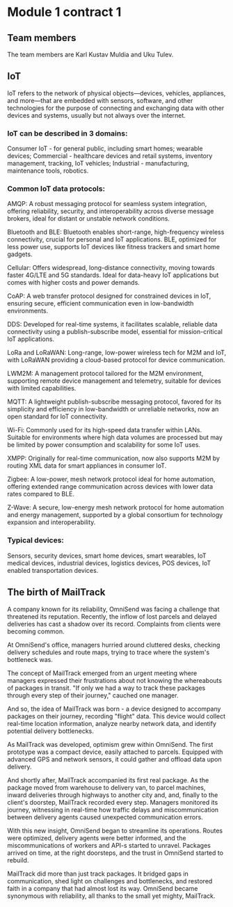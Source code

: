 # Module 1 contract 1

## Team members
The team members are Karl Kustav Muldia and Uku Tulev.

## IoT 
IoT refers to the network of physical objects—devices, vehicles, appliances, and more—that are embedded with sensors, software, and other technologies for the purpose of connecting and exchanging data with other devices and systems, usually but not always over the internet.

### IoT can be described in 3 domains:
Consumer IoT - for general public, including smart homes; wearable devices;
Commercial - healthcare devices and retail systems, inventory management, tracking, IoT vehicles;
Industrial - manufacturing, maintenance tools, robotics.

### Common IoT data protocols:
AMQP: A robust messaging protocol for seamless system integration, offering reliability, security, and interoperability across diverse message brokers, ideal for distant or unstable network conditions.

Bluetooth and BLE: Bluetooth enables short-range, high-frequency wireless connectivity, crucial for personal and IoT applications. BLE, optimized for less power use, supports IoT devices like fitness trackers and smart home gadgets.

Cellular: Offers widespread, long-distance connectivity, moving towards faster 4G/LTE and 5G standards. Ideal for data-heavy IoT applications but comes with higher costs and power demands.

CoAP: A web transfer protocol designed for constrained devices in IoT, ensuring secure, efficient communication even in low-bandwidth environments.

DDS: Developed for real-time systems, it facilitates scalable, reliable data connectivity using a publish-subscribe model, essential for mission-critical IoT applications.

LoRa and LoRaWAN: Long-range, low-power wireless tech for M2M and IoT, with LoRaWAN providing a cloud-based protocol for device communication.

LWM2M: A management protocol tailored for the M2M environment, supporting remote device management and telemetry, suitable for devices with limited capabilities.

MQTT: A lightweight publish-subscribe messaging protocol, favored for its simplicity and efficiency in low-bandwidth or unreliable networks, now an open standard for IoT connectivity.

Wi-Fi: Commonly used for its high-speed data transfer within LANs. Suitable for environments where high data volumes are processed but may be limited by power consumption and scalability for some IoT uses.

XMPP: Originally for real-time communication, now also supports M2M by routing XML data for smart appliances in consumer IoT.

Zigbee: A low-power, mesh network protocol ideal for home automation, offering extended range communication across devices with lower data rates compared to BLE.

Z-Wave: A secure, low-energy mesh network protocol for home automation and energy management, supported by a global consortium for technology expansion and interoperability.


### Typical devices:
Sensors, security devices, smart home devices, smart wearables, IoT medical devices, industrial devices, logistics devices, POS devices, IoT enabled transportation devices.

## The birth of MailTrack
A company known for its reliability, OmniSend was facing a challenge that threatened its reputation. Recently, the inflow of lost parcels and delayed deliveries has cast a shadow over its record. Complaints from clients were becoming common.

At OmniSend's office, managers hurried around cluttered desks, checking delivery schedules and route maps, trying to trace where the system's bottleneck was. 

The concept of MailTrack emerged from an urgent meeting where managers expressed their frustrations about not knowing the whereabouts of packages in transit. "If only we had a way to track these packages through every step of their journey," cauched one manager.

And so, the idea of MailTrack was born - a device designed to accompany packages on their journey, recording "flight" data. This device would collect real-time location information, analyze nearby network data, and identify potential delivery bottlenecks.

As MailTrack was developed, optimism grew within OmniSend. The first prototype was a compact device, easily attached to parcels. Equipped with advanced GPS and network sensors, it could gather and offload data upon delivery.

And shortly after, MailTrack accompanied its first real package. As the package moved from warehouse to delivery van, to parcel machines, inward deliveries through highways to another city and, and, finally to the client's doorstep, MailTrack recorded every step. Managers monitored its journey, witnessing in real-time how traffic delays and miscommunication between delivery agents caused unexpected communication errors.

With this new insight, OmniSend began to streamline its operations. Routes were optimized, delivery agents were better informed, and the miscommunications of workers and API-s started to unravel. Packages arrived on time, at the right doorsteps, and the trust in OmniSend started to rebuild.

MailTrack did more than just track packages. It bridged gaps in communication, shed light on challenges and bottlenecks, and restored faith in a company that had almost lost its way.  OmniSend became synonymous with reliability, all thanks to the small yet mighty, MailTrack.
